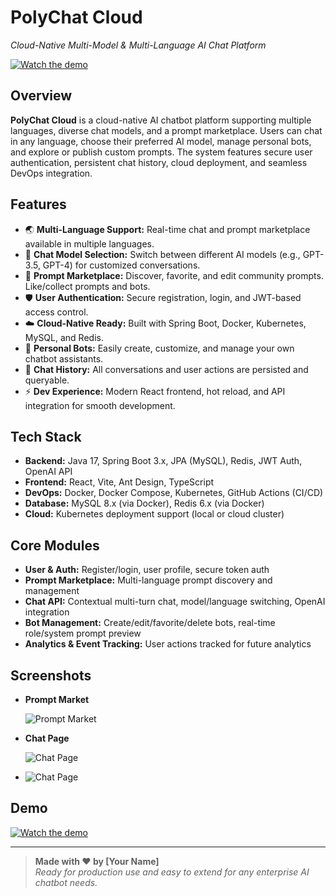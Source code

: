 # PolyChat Cloud  
_Cloud-Native Multi-Model & Multi-Language AI Chat Platform_

[![Watch the demo](https://img.youtube.com/vi/Qd9pAQMy3Hg/hqdefault.jpg)](https://www.youtube.com/watch?v=Qd9pAQMy3Hg)

## Overview

**PolyChat Cloud** is a cloud-native AI chatbot platform supporting multiple languages, diverse chat models, and a prompt marketplace. Users can chat in any language, choose their preferred AI model, manage personal bots, and explore or publish custom prompts. The system features secure user authentication, persistent chat history, cloud deployment, and seamless DevOps integration.

## Features

- 🌏 **Multi-Language Support:** Real-time chat and prompt marketplace available in multiple languages.
- 🤖 **Chat Model Selection:** Switch between different AI models (e.g., GPT-3.5, GPT-4) for customized conversations.
- 🏪 **Prompt Marketplace:** Discover, favorite, and edit community prompts. Like/collect prompts and bots.
- 🛡️ **User Authentication:** Secure registration, login, and JWT-based access control.
- ☁️ **Cloud-Native Ready:** Built with Spring Boot, Docker, Kubernetes, MySQL, and Redis.
- 💬 **Personal Bots:** Easily create, customize, and manage your own chatbot assistants.
- 📝 **Chat History:** All conversations and user actions are persisted and queryable.
- ⚡ **Dev Experience:** Modern React frontend, hot reload, and API integration for smooth development.

## Tech Stack

- **Backend:** Java 17, Spring Boot 3.x, JPA (MySQL), Redis, JWT Auth, OpenAI API
- **Frontend:** React, Vite, Ant Design, TypeScript
- **DevOps:** Docker, Docker Compose, Kubernetes, GitHub Actions (CI/CD)
- **Database:** MySQL 8.x (via Docker), Redis 6.x (via Docker)
- **Cloud:** Kubernetes deployment support (local or cloud cluster)

## Core Modules

- **User & Auth:** Register/login, user profile, secure token auth
- **Prompt Marketplace:** Multi-language prompt discovery and management
- **Chat API:** Contextual multi-turn chat, model/language switching, OpenAI integration
- **Bot Management:** Create/edit/favorite/delete bots, real-time role/system prompt preview
- **Analytics & Event Tracking:** User actions tracked for future analytics

## Screenshots

- **Prompt Market**
  
  ![Prompt Market](https://github.com/Islene888/flow_mock/assets/93449397/9b4e7d8b-77f2-48ef-afe1-0b2c359da93a)

- **Chat Page**
  
  ![Chat Page](https://github.com/Islene888/flow_mock/issues/1)

- ![Chat Page](https://user-images.githubusercontent.com/your-screenshot2.png)

## Demo

[![Watch the demo](https://img.youtube.com/vi/Qd9pAQMy3Hg/hqdefault.jpg)](https://www.youtube.com/watch?v=Qd9pAQMy3Hg)

---

> **Made with ❤️ by [Your Name]**  
> *Ready for production use and easy to extend for any enterprise AI chatbot needs.*


